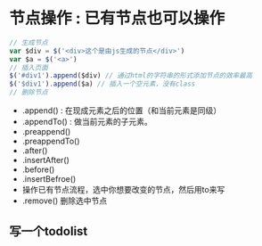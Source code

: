 # 节点操作 : 已有节点也可以操作

```js
// 生成节点
var $div = $('<div>这个是由js生成的节点</div>')
var $a = $('<a>')
// 插入页面
$('#div1').append($div) // 通过html的字符串的形式添加节点的效率最高
$('$div1').append($a) // 插入一个空元素，没有class
// 删除节点
```
- .append()  : 在现成元素之后的位置（和当前元素是同级）
- .appendTo() : 做当前元素的子元素。
- .preappend()
- .preappendTo()
- .after()
- .insertAfter()
- .before()
- .insertBefroe()
- 操作已有节点流程，选中你想要改变的节点，然后用to来写
- .remove() 删除选中节点

## 写一个todolist
